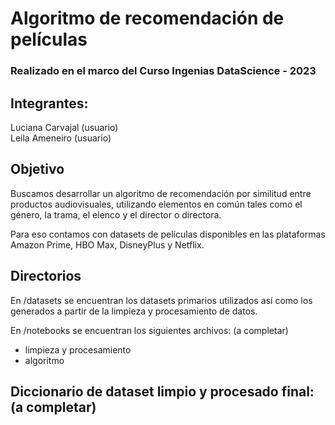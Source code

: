 # Algoritmo de recomendación de películas

### Realizado en el marco del Curso Ingenias DataScience - 2023

## Integrantes: 
Luciana Carvajal (usuario) </br>
Leila Ameneiro (usuario)

## Objetivo

Buscamos desarrollar un algoritmo de recomendación por similitud entre productos audiovisuales, utilizando elementos en común tales como el género, la trama, el elenco y el director o directora.

Para eso contamos con datasets de películas disponibles en las plataformas Amazon Prime, HBO Max, DisneyPlus y Netflix.

## Directorios

En /datasets se encuentran los datasets primarios utilizados así como los generados a partir de la limpieza y procesamiento de datos. 


En /notebooks se encuentran los siguientes archivos: (a completar)
- limpieza y procesamiento
-  algoritmo

## Diccionario de dataset limpio y procesado final: (a completar) 


